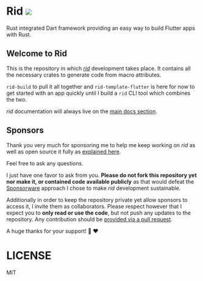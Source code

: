 # Rid [![](https://github.com/thlorenz/rid/workflows/Build+Test/badge.svg?branch=master)](https://github.com/thlorenz/rid/actions)

Rust integrated Dart framework providing an easy way to build Flutter apps with Rust.

## Welcome to Rid

This is the repository in which [_rid_](https://thlorenz.com/rid) development takes place. It contains all the
necessary crates to generate code from macro attributes.

`rid-build` to pull it all together and `rid-template-flutter` is here for now to get started with an app quickly until I build a `rid`
CLI tool which combines the two.

_rid_ documentation will always live on the [main docs
section](https://thlorenz.com/rid-site/docs/getting-started/introduction/).

## Sponsors

Thank you very much for sponsoring me to help me keep working on _rid_ as well as open source
it fully as [explained here](https://thlorenz.com/rid-site/docs/contributing/sponsor/).

Feel free to ask any questions.

I just have one favor to ask from you. **Please do not fork this repository yet nor make it, or
contained code available publicly** as that would defeat the
[Sponsorware](https://github.com/sponsorware/docs) approach I chose to make _rid_ development
sustainable.

Additionally in order to keep the repository private yet allow sponsors to access it, I invite
them as collaborators. Please respect however that I expect you to **only read or use the
code**, but not push any updates to the repository. Any contribution should be [provided via a
pull request](https://thlorenz.com/rid-site/docs/contributing/how-to-contribute/).

A huge thanks for your support! 🙏 ❤️

# LICENSE

MIT
